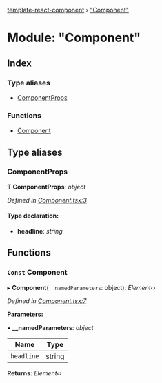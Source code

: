 [template-react-component](../README.md) › ["Component"](_component_.md)

# Module: "Component"

## Index

### Type aliases

* [ComponentProps](_component_.md#componentprops)

### Functions

* [Component](_component_.md#const-component)

## Type aliases

###  ComponentProps

Ƭ **ComponentProps**: *object*

*Defined in [Component.tsx:3](https://github.com/kporten/template-react-component/blob/49fb07e/src/lib/Component.tsx#L3)*

#### Type declaration:

* **headline**: *string*

## Functions

### `Const` Component

▸ **Component**(`__namedParameters`: object): *Element‹›*

*Defined in [Component.tsx:7](https://github.com/kporten/template-react-component/blob/49fb07e/src/lib/Component.tsx#L7)*

**Parameters:**

▪ **__namedParameters**: *object*

Name | Type |
------ | ------ |
`headline` | string |

**Returns:** *Element‹›*
